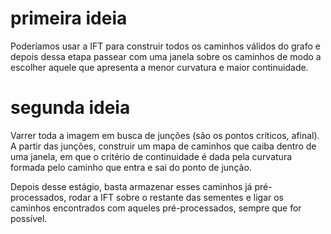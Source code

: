 # primeira ideia
Poderíamos usar a IFT para construir todos os caminhos válidos do grafo e depois dessa etapa passear com uma janela sobre os caminhos de modo a escolher aquele que apresenta a menor curvatura e maior continuidade.

# segunda ideia
Varrer toda a imagem em busca de junções (são os pontos críticos, afinal). A partir das junções, construir um mapa de caminhos que caiba dentro de uma janela, em que o critério de continuidade é dada pela curvatura formada pelo caminho que entra e sai do ponto de junção.

Depois desse estágio, basta armazenar esses caminhos já pré-processados, rodar a IFT sobre o restante das sementes e ligar os caminhos encontrados com aqueles pré-processados, sempre que for possível.
